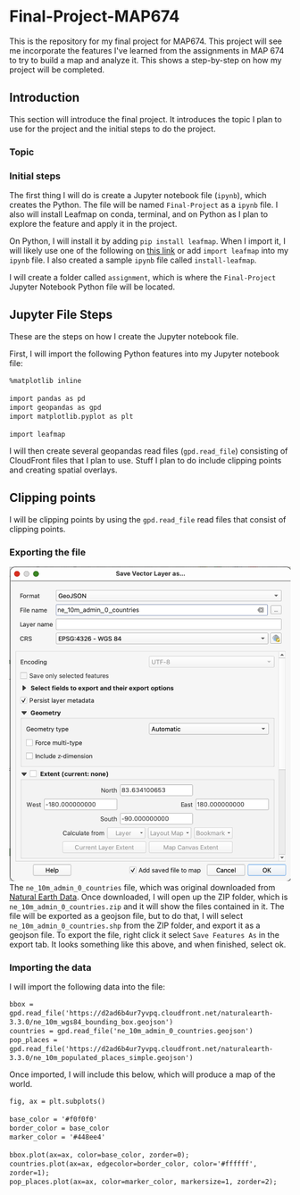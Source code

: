# Final-Project-MAP674
This is the repository for my final project for MAP674. This project will see me incorporate the features I've learned from the assignments in MAP 674 to try to build a map and analyze it. This shows a step-by-step on how my project will be completed.

## Introduction
This section will introduce the final project. It introduces the topic I plan to use for the project and the initial steps to do the project.
### Topic
### Initial steps
The first thing I will do is create a Jupyter notebook file (`ipynb`), which creates the Python. The file will be named `Final-Project` as a `ipynb` file. I also will install Leafmap on conda, terminal, and on Python as I plan to explore the feature and apply it in the project.

On Python, I will install it by adding `pip install leafmap`. When I import it, I will likely use one of the following on <a href="https://leafmap.org/get-started/">this link</a> or add `import leafmap` into my `ipynb` file. I also created a sample `ipynb` file called `install-leafmap`.

I will create a folder called `assignment`, which is where the `Final-Project` Jupyter Notebook Python file will be located.

## Jupyter File Steps
These are the steps on how I create the Jupyter notebook file.

First, I will import the following Python features into my Jupyter notebook file:

```
%matplotlib inline

import pandas as pd
import geopandas as gpd
import matplotlib.pyplot as plt

import leafmap
```

I will then create several geopandas read files (`gpd.read_file`) consisting of CloudFront files that I plan to use. Stuff I plan to do include clipping points and creating spatial overlays.

## Clipping points
I will be clipping points by using the `gpd.read_file` read files that consist of clipping points.

### Exporting the file
![Exporting](screenshots/Exporting.png)
The `ne_10m_admin_0_countries` file, which was original downloaded from <a href="https://www.naturalearthdata.com/downloads/10m-cultural-vectors/10m-admin-0-countries/">Natural Earth Data</a>. Once downloaded, I will open up the ZIP folder, which is `ne_10m_admin_0_countries.zip` and it will show the files contained in it. The file will be exported as a geojson file, but to do that, I will select `ne_10m_admin_0_countries.shp` from the ZIP folder, and export it as a geojson file. To export the file, right click it select `Save Features As` in the export tab. It looks something like this above, and when finished, select ok.

### Importing the data
I will import the following data into the file:
```
bbox = gpd.read_file('https://d2ad6b4ur7yvpq.cloudfront.net/naturalearth-3.3.0/ne_10m_wgs84_bounding_box.geojson')
countries = gpd.read_file('ne_10m_admin_0_countries.geojson')
pop_places = gpd.read_file('https://d2ad6b4ur7yvpq.cloudfront.net/naturalearth-3.3.0/ne_10m_populated_places_simple.geojson')
```

Once imported, I will include this below, which will produce a map of the world.

```
fig, ax = plt.subplots()

base_color = '#f0f0f0'
border_color = base_color
marker_color = '#448ee4'

bbox.plot(ax=ax, color=base_color, zorder=0);
countries.plot(ax=ax, edgecolor=border_color, color='#ffffff', zorder=1);
pop_places.plot(ax=ax, color=marker_color, markersize=1, zorder=2);
```